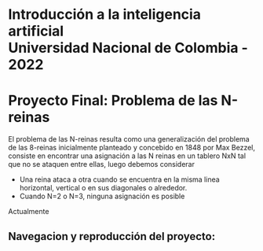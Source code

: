 # Introducción a la inteligencia artificial <br> Universidad Nacional de Colombia - 2022 
# Proyecto Final: Problema de las N-reinas
El problema de las N-reinas resulta como una generalización del problema de las 8-reinas inicialmente
planteado y concebido en 1848 por Max Bezzel, consiste en encontrar una asignación a las N reinas en
un tablero NxN tal que no se ataquen entre ellas, luego debemos considerar
* Una reina ataca a otra cuando se encuentra en la misma linea horizontal, vertical o en sus diagonales o 
alrededor.
* Cuando N=2 o N=3, ninguna asignación es posible 
<p> Actualmente 

## Navegacion y reproducción del proyecto:
